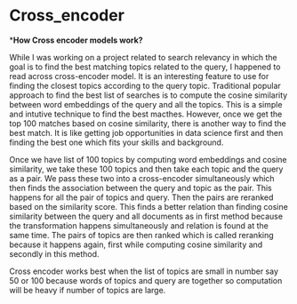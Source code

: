 # Cross_encoder
***How Cross encoder models work?**

While I was working on a project related to search relevancy in which the goal is to find the best matching topics related to the query, I happened to read across cross-encoder model.  It is an interesting feature to use for finding the closest topics according to the query topic. Traditional popular approach to find the best list of searches is to compute the cosine similarity between word embeddings of the query and all the topics. This is a simple and intutive technique to find the best macthes. However, once we get the top 100 matches based on cosine similarity, there is another way to find the best match. It is like getting job opportunities in data science first and then finding the best one which fits your skills and background.

Once we have list of 100 topics by computing word embeddings and cosine similarity, we take these 100 topics and then take each topic and the query as a pair. We pass these two into a cross-encoder simultaneously which then finds the association between the query and topic as the pair. This happens for all the pair of topics and query. Then the pairs are reranked based on the similarity score. This finds a better relation than finding cosine similarity between the query and all documents as in first method because the transformation happens simultaneously and relation is found at the same time. The pairs of topics are then ranked which is called reranking because it happens again, first while computing cosine similarity and secondly in this method. 

Cross encoder works best when the list of topics are small in number say 50 or 100 because words of topics and query are together so computation will be heavy if number of topics are large. 
